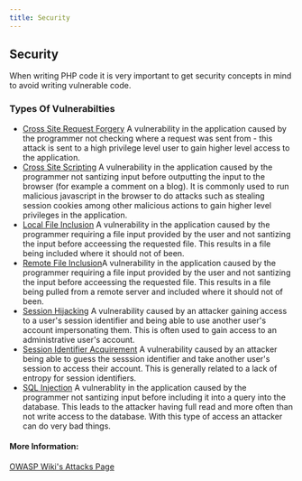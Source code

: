 ```yaml
---
title: Security
---
```

## Security

When writing PHP code it is very important to get security concepts in mind to avoid writing vulnerable code.

### Types Of Vulnerabilties
* <a href="/php/security/cross-site-request-forgery">Cross Site Request Forgery</a> A vulnerability in the application caused by the programmer not checking where a request was sent from - this attack is sent to a high privilege level user to gain higher level access to the application.
* <a href="/php/security/cross-site-scripting">Cross Site Scripting</a> A vulnerability in the application caused by the programmer not santizing input before outputting the input to the browser (for example a comment on a blog). It is commonly used to run malicious javascript in the browser to do attacks such as stealing session cookies among other malicious actions to gain higher level privileges in the application.
* <a href="/php/security/local-file-inclusion">Local File Inclusion</a> A vulnerability in the application caused by the programmer requiring a file input provided by the user and not santizing the input before acceessing the requested file. This results in a file being included where it should not of been.
* <a href="/php/security/remote-file-inclusion">Remote File Inclusion</a>A vulnerability in the application caused by the programmer requiring a file input provided by the user and not santizing the input before acceessing the requested file. This results in a file being pulled from a remote server and included where it should not of been.
* <a href="/php/security/session-hijacking">Session Hijacking</a> A vulnerability caused by an attacker gaining access to a user's session identifier and being able to use another user's account impersonating them. This is often used to gain access to an administrative user's account.
* <a href="/php/security/session-identifier-acquirement">Session Identifier Acquirement</a> A vulnerability caused by an attacker being able to guess the sesssion identifier and take another user's session to access their account. This is generally related to a lack of entropy for session identifiers.
* <a href="/php/security/sql-injection">SQL Injection</a> A vulnerablity in the application caused by the programmer not santizing input before including it into a query into the database. This leads to the attacker having full read and more often than not write access to the database. With this type of access an attacker can do very bad things.

#### More Information:
<a href="https://www.owasp.org/index.php/Category:Attack" rel="nofollow">OWASP Wiki's Attacks Page</a>
